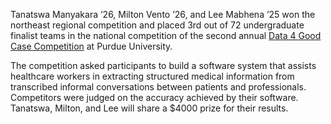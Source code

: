 Tanatswa Manyakara ’26, Milton Vento ’26, and Lee Mabhena ’25 won the northeast regional competition and placed 3rd out of 72 undergraduate finalist teams in the national competition of the second annual [Data 4 Good Case Competition](https://business.purdue.edu/events/data4good/) at Purdue University.

The competition asked participants to build a software system that assists healthcare workers in extracting structured medical information from transcribed informal conversations between patients and professionals.  Competitors were judged on the accuracy achieved by their software.  Tanatswa, Milton, and Lee will share a $4000 prize for their results.